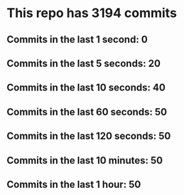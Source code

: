 # This repo has 3194 commits

## Commits in the last 1 second: 0
## Commits in the last 5 seconds: 20
## Commits in the last 10 seconds: 40
## Commits in the last 60 seconds: 50
## Commits in the last 120 seconds: 50
## Commits in the last 10 minutes: 50
## Commits in the last 1 hour: 50
